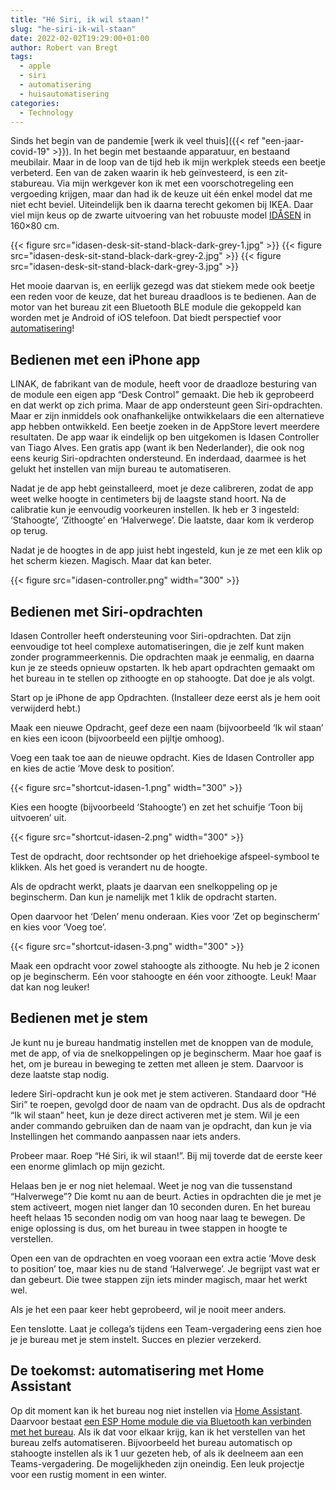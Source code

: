 ```yaml
---
title: "Hé Siri, ik wil staan!"
slug: "he-siri-ik-wil-staan"
date: 2022-02-02T19:29:00+01:00
author: Robert van Bregt
tags:
  - apple
  - siri
  - automatisering
  - huisautomatisering
categories:
  - Technology
---
```


Sinds het begin van de pandemie [werk ik veel thuis]({{< ref "een-jaar-covid-19" >}}). In het begin met bestaande apparatuur, en bestaand meubilair. Maar in de loop van de tijd heb ik mijn werkplek steeds een beetje verbeterd. Een van de zaken waarin ik heb geïnvesteerd, is een zit-stabureau. Via mijn werkgever kon ik met een voorschotregeling een vergoeding krijgen, maar dan had ik de keuze uit één enkel model dat me niet echt beviel. Uiteindelijk ben ik daarna terecht gekomen bij IKEA. Daar viel mijn keus op de zwarte uitvoering van het robuuste model [IDÅSEN](https://www.ikea.com/nl/nl/cat/idasen-bureaus-47426/) in 160×80 cm.

{{< figure src="idasen-desk-sit-stand-black-dark-grey-1.jpg" >}}
{{< figure src="idasen-desk-sit-stand-black-dark-grey-2.jpg" >}}
{{< figure src="idasen-desk-sit-stand-black-dark-grey-3.jpg" >}}

Het mooie daarvan is, en eerlijk gezegd was dat stiekem mede ook beetje een reden voor de keuze, dat het bureau draadloos is te bedienen. Aan de motor van het bureau zit een Bluetooth BLE module die gekoppeld kan worden met je Android of iOS telefoon. Dat biedt perspectief voor [automatisering](/tags/automatisering/)!

## Bedienen met een iPhone app

LINAK, de fabrikant van de module, heeft voor de draadloze besturing van de module een eigen app “Desk Control” gemaakt. Die heb ik geprobeerd en dat werkt op zich prima. Maar de app ondersteunt geen Siri-opdrachten. Maar er zijn inmiddels ook onafhankelijke ontwikkelaars die een alternatieve app hebben ontwikkeld. Een beetje zoeken in de AppStore levert meerdere resultaten. De app waar ik eindelijk op ben uitgekomen is Idasen Controller van Tiago Alves. Een gratis app (want ik ben Nederlander), die ook nog eens keurig Siri-opdrachten ondersteund. En inderdaad, daarmee is het gelukt het instellen van mijn bureau te automatiseren.

Nadat je de app hebt geinstalleerd, moet je deze calibreren, zodat de app weet welke hoogte in centimeters bij de laagste stand hoort. Na de calibratie kun je eenvoudig voorkeuren instellen. Ik heb er 3 ingesteld: ‘Stahoogte’, ‘Zithoogte’ en ‘Halverwege’. Die laatste, daar kom ik verderop op terug.

Nadat je de hoogtes in de app juist hebt ingesteld, kun je ze met een klik op het scherm kiezen. Magisch. Maar dat kan beter.

{{< figure src="idasen-controller.png" width="300" >}}

## Bedienen met Siri-opdrachten

Idasen Controller heeft ondersteuning voor Siri-opdrachten. Dat zijn eenvoudige tot heel complexe automatiseringen, die je zelf kunt maken zonder programmeerkennis. Die opdrachten maak je eenmalig, en daarna kun je ze steeds opnieuw opstarten. Ik heb apart opdrachten gemaakt om het bureau in te stellen op zithoogte en op stahoogte. Dat doe je als volgt.

Start op je iPhone de app Opdrachten. (Installeer deze eerst als je hem ooit verwijderd hebt.)

Maak een nieuwe Opdracht, geef deze een naam (bijvoorbeeld ‘Ik wil staan’ en kies een icoon (bijvoorbeeld een pijltje omhoog).

Voeg een taak toe aan de nieuwe opdracht. Kies de Idasen Controller app en kies de actie ‘Move desk to position’. 

{{< figure src="shortcut-idasen-1.png" width="300" >}}

Kies een hoogte (bijvoorbeeld ‘Stahoogte’) en zet het schuifje ‘Toon bij uitvoeren’ uit.

{{< figure src="shortcut-idasen-2.png" width="300" >}}

Test de opdracht, door rechtsonder op het driehoekige afspeel-symbool te klikken. Als het goed is verandert nu de hoogte.

Als de opdracht werkt, plaats je daarvan een snelkoppeling op je beginscherm. Dan kun je namelijk met 1 klik de opdracht starten.

Open daarvoor het ‘Delen’ menu onderaan. Kies voor ‘Zet op beginscherm’ en kies voor ‘Voeg toe’.

{{< figure src="shortcut-idasen-3.png" width="300" >}}

Maak een opdracht voor zowel stahoogte als zithoogte. Nu heb je 2 iconen op je beginscherm. Eén voor stahoogte en één voor zithoogte. Leuk! Maar dat kan nog leuker!

## Bedienen met je stem

Je kunt nu je bureau handmatig instellen met de knoppen van de module, met de app, of via de snelkoppelingen op je beginscherm. Maar hoe gaaf is het, om je bureau in beweging te zetten met alleen je stem. Daarvoor is deze laatste stap nodig.

Iedere Siri-opdracht kun je ook met je stem activeren. Standaard door “Hé Siri” te roepen, gevolgd door de naam van de opdracht. Dus als de opdracht “Ik wil staan” heet, kun je deze direct activeren met je stem. Wil je een ander commando gebruiken dan de naam van je opdracht, dan kun je via Instellingen het commando aanpassen naar iets anders.

Probeer maar. Roep “Hé Siri, ik wil staan!”. Bij mij toverde dat de eerste keer een enorme glimlach op mijn gezicht.

Helaas ben je er nog niet helemaal. Weet je nog van die tussenstand “Halverwege”? Die komt nu aan de beurt. Acties in opdrachten die je met je stem activeert, mogen niet langer dan 10 seconden duren. En het bureau heeft helaas 15 seconden nodig om van hoog naar laag te bewegen. De enige oplossing is dus, om het bureau in twee stappen in hoogte te verstellen.

Open een van de opdrachten en voeg vooraan een extra actie ‘Move desk to position’ toe, maar kies nu de stand ‘Halverwege’. Je begrijpt vast wat er dan gebeurt. Die twee stappen zijn iets minder magisch, maar het werkt wel.

Als je het een paar keer hebt geprobeerd, wil je nooit meer anders.

Een tenslotte. Laat je collega’s tijdens een Team-vergadering eens zien hoe je je bureau met je stem instelt. Succes en plezier verzekerd.

## De toekomst: automatisering met Home Assistant

Op dit moment kan ik het bureau nog niet instellen via [Home Assistant][homeassistant]. Daarvoor bestaat [een ESP Home module  die via Bluetooth kan verbinden met het bureau][esphome]. Als ik dat voor elkaar krijg, kan ik het verstellen van het bureau zelfs automatiseren. Bijvoorbeeld het bureau automatisch op stahoogte instellen als ik 1 uur gezeten heb, of als ik deelneem aan een Teams-vergadering.
De mogelijkheden zijn oneindig. Een leuk projectje voor een rustig moment in een winter.

[deskcontrol]: https://apps.apple.com/nl/app/desk-control/id1203254365
[idasencontroller]: https://apps.apple.com/nl/app/id%C3%A5sen-controller/id1562124476
[homeassistant]: https://home-assistant.io/
[esphome]: https://github.com/j5lien/esphome-idasen-desk-controller

